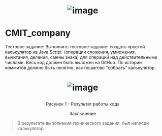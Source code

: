 # <p align="center"> ![image](https://github.com/HunterBjj/CMIT_company/assets/64096687/a76a0429-eb3c-4849-af50-544b74169571) </p>

# CMIT_company

Тестовое задание: 
Выполнить тестовое задание: создать простой калькулятор на Java Script  (операции сложения, умножения, вычитания, деления, смены знака) для операций над действительными числами. Весь код должен быть выложен на GitHub. По истории коммитов должно быть понятно, как пошагово "собрать" калькулятор. 

# <p align="center"> ![image](https://github.com/HunterBjj/CMIT_company/assets/64096687/05406094-4d17-4c06-8008-6226879e7499) </p>
<p align="center"> Рисунок 1 - Результат работы кода </p>

<p align="center"> Заключение </p>
    
> В результате выполнения технического задания, был написан калькулятор. 


